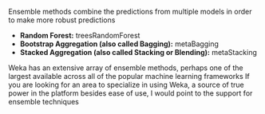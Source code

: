 Ensemble methods combine the predictions from multiple models in order to make more robust
predictions
- **Random Forest:** treesRandomForest
- **Bootstrap Aggregation (also called Bagging):** metaBagging
- **Stacked Aggregation (also called Stacking or Blending):** metaStacking

Weka has an extensive array of ensemble methods, perhaps one of the largest available across
all of the popular machine learning frameworks If you are looking for an area to specialize in
using Weka, a source of true power in the platform besides ease of use, I would point to the
support for ensemble techniques
